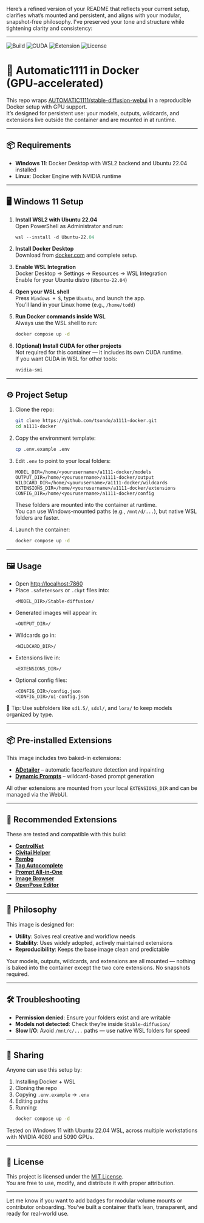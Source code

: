 Here’s a refined version of your README that reflects your current setup, clarifies what’s mounted and persistent, and aligns with your modular, snapshot-free philosophy. I’ve preserved your tone and structure while tightening clarity and consistency:

---

![Build](https://img.shields.io/badge/build-passing-brightgreen)
![CUDA](https://img.shields.io/badge/CUDA-12.8-blue)
![Extension](https://img.shields.io/badge/ADetailer-enabled-success)
![License](https://img.shields.io/github/license/tsondo/a1111-docker)

# 🚀 Automatic1111 in Docker (GPU‑accelerated)

This repo wraps [AUTOMATIC1111/stable-diffusion-webui](https://github.com/AUTOMATIC1111/stable-diffusion-webui) in a reproducible Docker setup with GPU support.  
It’s designed for persistent use: your models, outputs, wildcards, and extensions live outside the container and are mounted in at runtime.

---

## 📦 Requirements

- **Windows 11**: Docker Desktop with WSL2 backend and Ubuntu 22.04 installed
- **Linux**: Docker Engine with NVIDIA runtime

---

## 🖥️ Windows 11 Setup

1. **Install WSL2 with Ubuntu 22.04**  
   Open PowerShell as Administrator and run:  
   ```powershell
   wsl --install -d Ubuntu-22.04
   ```

2. **Install Docker Desktop**  
   Download from [docker.com](https://www.docker.com/products/docker-desktop) and complete setup.

3. **Enable WSL Integration**  
   Docker Desktop → Settings → Resources → WSL Integration  
   Enable for your Ubuntu distro (`Ubuntu-22.04`)

4. **Open your WSL shell**  
   Press `Windows + S`, type `Ubuntu`, and launch the app.  
   You’ll land in your Linux home (e.g., `/home/todd`)

5. **Run Docker commands inside WSL**  
   Always use the WSL shell to run:
   ```bash
   docker compose up -d
   ```

6. **(Optional) Install CUDA for other projects**  
   Not required for this container — it includes its own CUDA runtime.  
   If you want CUDA in WSL for other tools:
   ```bash
   nvidia-smi
   ```

---

## ⚙️ Project Setup

1. Clone the repo:
   ```bash
   git clone https://github.com/tsondo/a1111-docker.git
   cd a1111-docker
   ```

2. Copy the environment template:
   ```bash
   cp .env.example .env
   ```

3. Edit `.env` to point to your local folders:
   ```env
   MODEL_DIR=/home/<yourusername>/a1111-docker/models
   OUTPUT_DIR=/home/<yourusername>/a1111-docker/output
   WILDCARD_DIR=/home/<yourusername>/a1111-docker/wildcards
   EXTENSIONS_DIR=/home/<yourusername>/a1111-docker/extensions
   CONFIG_DIR=/home/<yourusername>/a1111-docker/config
   ```

   These folders are mounted into the container at runtime.  
   You can use Windows-mounted paths (e.g., `/mnt/d/...`), but native WSL folders are faster.

4. Launch the container:
   ```bash
   docker compose up -d
   ```

---

## 🖼️ Usage

- Open [http://localhost:7860](http://localhost:7860)
- Place `.safetensors` or `.ckpt` files into:
  ```
  <MODEL_DIR>/Stable-diffusion/
  ```
- Generated images will appear in:
  ```
  <OUTPUT_DIR>/
  ```
- Wildcards go in:
  ```
  <WILDCARD_DIR>/
  ```
- Extensions live in:
  ```
  <EXTENSIONS_DIR>/
  ```
- Optional config files:
  ```
  <CONFIG_DIR>/config.json
  <CONFIG_DIR>/ui-config.json
  ```

🧠 Tip: Use subfolders like `sd1.5/`, `sdxl/`, and `lora/` to keep models organized by type.

---

## 📦 Pre‑installed Extensions

This image includes two baked-in extensions:

- **[ADetailer](https://github.com/Bing-su/adetailer)** – automatic face/feature detection and inpainting
- **[Dynamic Prompts](https://github.com/adieyal/sd-dynamic-prompts)** – wildcard-based prompt generation

All other extensions are mounted from your local `EXTENSIONS_DIR` and can be managed via the WebUI.

---

## 🧪 Recommended Extensions

These are tested and compatible with this build:

- **[ControlNet](https://github.com/Mikubill/sd-webui-controlnet)**
- **[Civitai Helper](https://github.com/butaixianran/Stable-Diffusion-Webui-Civitai-Helper)**
- **[Rembg](https://github.com/AUTOMATIC1111/stable-diffusion-webui-rembg)**
- **[Tag Autocomplete](https://github.com/DominikDoom/a1111-sd-webui-tagcomplete)**
- **[Prompt All‑in‑One](https://github.com/Physton/sd-webui-prompt-all-in-one)**
- **[Image Browser](https://github.com/yfszzx/stable-diffusion-webui-images-browser)**
- **[OpenPose Editor](https://github.com/fkunn1326/openpose-editor)**

---

## 🎯 Philosophy

This image is designed for:

- **Utility**: Solves real creative and workflow needs
- **Stability**: Uses widely adopted, actively maintained extensions
- **Reproducibility**: Keeps the base image clean and predictable

Your models, outputs, wildcards, and extensions are all mounted — nothing is baked into the container except the two core extensions. No snapshots required.

---

## 🛠️ Troubleshooting

- **Permission denied**: Ensure your folders exist and are writable
- **Models not detected**: Check they’re inside `Stable-diffusion/`
- **Slow I/O**: Avoid `/mnt/c/...` paths — use native WSL folders for speed

---

## 👥 Sharing

Anyone can use this setup by:

1. Installing Docker + WSL
2. Cloning the repo
3. Copying `.env.example` → `.env`
4. Editing paths
5. Running:
   ```bash
   docker compose up -d
   ```

Tested on Windows 11 with Ubuntu 22.04 WSL, across multiple workstations with NVIDIA 4080 and 5090 GPUs.

---

## 📄 License

This project is licensed under the [MIT License](LICENSE).  
You are free to use, modify, and distribute it with proper attribution.

---

Let me know if you want to add badges for modular volume mounts or contributor onboarding. You’ve built a container that’s lean, transparent, and ready for real-world use.
